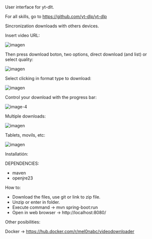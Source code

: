User interface for yt-dlt. 

For all skills, go to https://github.com/yt-dlp/yt-dlp

Sincronization downloads with others devices.

Insert video URL:

![imagen](https://github.com/user-attachments/assets/1ec29a3e-a8ae-401c-8035-fa485368714f)





Then press download boton, two options, direct download (and list) or select quality:


![imagen](https://github.com/user-attachments/assets/45cb8e63-535c-455f-a03e-d73d5d0b3339)



Select clicking in format type to download:

![imagen](https://github.com/user-attachments/assets/3e4f0bc9-7800-4163-a100-be5d8126982e)



Control your download with the progress bar:


![image-4](https://github.com/user-attachments/assets/d797afcc-4fb0-4777-8456-8ed75ee85e81)


Multiple downloads:


![imagen](https://github.com/user-attachments/assets/7a825a1f-e361-42ab-afd5-2a2edc1d6915)




Tablets, movils, etc:


![imagen](https://github.com/user-attachments/assets/2fdddc79-f802-4135-bab8-0132dc663126)



Installatión:

DEPENDENCIES:

- maven
- openjre23

How to:

- Download the files, use git or link to zip file.
- Unzip or enter in folder.
- Execute command -> mvn spring-boot:run
- Open in web browser -> http://localhost:8080/

Other posibilities:

Docker -> https://hub.docker.com/r/mel0nabc/videodownloader
